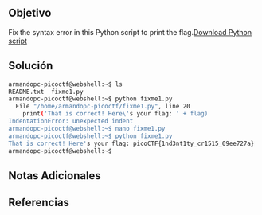 ## Objetivo
Fix the syntax error in this Python script to print the flag.[Download Python script](https://artifacts.picoctf.net/c/26/fixme1.py)
## Solución
```bash
armandopc-picoctf@webshell:~$ ls
README.txt  fixme1.py
armandopc-picoctf@webshell:~$ python fixme1.py 
  File "/home/armandopc-picoctf/fixme1.py", line 20
    print('That is correct! Here\'s your flag: ' + flag)
IndentationError: unexpected indent
armandopc-picoctf@webshell:~$ nano fixme1.py 
armandopc-picoctf@webshell:~$ python fixme1.py 
That is correct! Here's your flag: picoCTF{1nd3nt1ty_cr1515_09ee727a}
armandopc-picoctf@webshell:~$
```

## Notas Adicionales
## Referencias
